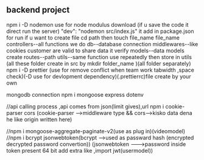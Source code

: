 ## backend project
npm i -D nodemon use for node modulus download (if u save the code it direct run the server)
 "dev": "nodemon src/index.js" it add in package.json for run
if u want to create file cd path then touch file_name file_name 
controllers--all functions we do
db--database connection
middlewares--like cookies customer are valid to share data it verify
models--data models create
routes--path
utils--same function use repeatedly then store in utils
(all these folder create in src by mkdir folder_name )(all folder separately)
npm i -D prettier (use for  remove conflict when team work tabwidth ,space check)(-D use for devlopment dependency)(.prettierrc)file create by your own 

mongodb connection
npm i mongoose express dotenv

//api calling process ,api comes from json(limit gives),url 
npm i cookie-parser cors (cookie-parser -->middleware type && cors-->kisko data dena he like origin written here)

//npm i mongoose-aggregate-paginate-v2(use as plug in)(videomodel)
//npm i bcrypt jsonwebtoken(bcrypt -->used as passward hash (encrypted decrypted password convertion))
(jsonwebtoken --->password inside token present 64 bit add extra like ,import jwt(usermodel))